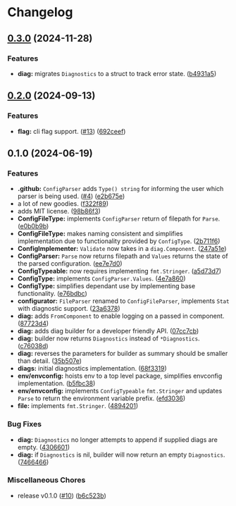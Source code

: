 # Changelog

## [0.3.0](https://github.com/matthewhartstonge/configurator/compare/v0.2.0...v0.3.0) (2024-11-28)


### Features

* **diag:** migrates `Diagnostics` to a struct to track error state. ([b4931a5](https://github.com/matthewhartstonge/configurator/commit/b4931a54e91eaeaa8c65182ad7d936f125ec3462))

## [0.2.0](https://github.com/matthewhartstonge/configurator/compare/v0.1.0...v0.2.0) (2024-09-13)


### Features

* **flag:** cli flag support. ([#13](https://github.com/matthewhartstonge/configurator/issues/13)) ([692ceef](https://github.com/matthewhartstonge/configurator/commit/692ceefb0d66e9f63756e3ae2b9788f1e8872619))

## 0.1.0 (2024-06-19)


### Features

* **.github:** `ConfigParser` adds `Type() string` for informing the user which parser is being used. ([#4](https://github.com/matthewhartstonge/configurator/issues/4)) ([e2b675e](https://github.com/matthewhartstonge/configurator/commit/e2b675ef25130b11443593444faf8eed0f667935))
* a lot of new goodies. ([f322f89](https://github.com/matthewhartstonge/configurator/commit/f322f898aabe3752710ce69b58032b4e58f5fe66))
* adds MIT license. ([98b86f3](https://github.com/matthewhartstonge/configurator/commit/98b86f3465af26e1150b5f70f4eae67c9d43fd67))
* **ConfigFileType:** implements `ConfigParser` return of filepath for `Parse`. ([e0b0b9b](https://github.com/matthewhartstonge/configurator/commit/e0b0b9b9ce02f62cc2d0450440b01726e3b709c9))
* **ConfigFileType:** makes naming consistent and simplifies implementation due to functionality provided by `ConfigType`. ([2b711f6](https://github.com/matthewhartstonge/configurator/commit/2b711f6b90653bfcfab0c03b9cee5c940b875d42))
* **ConfigImplementer:** `Validate` now takes in a `diag.Component`. ([247a51e](https://github.com/matthewhartstonge/configurator/commit/247a51e39bc17468c4b2b2c9493f0c3af8a9ef40))
* **ConfigParser:** `Parse` now returns filepath and `Values` returns the state of the parsed configuration. ([ee7e7d0](https://github.com/matthewhartstonge/configurator/commit/ee7e7d07ed539b9a0cb6188d6a043a1169d9d463))
* **ConfigTypeable:** now requires implementing `fmt.Stringer`. ([a5d73d7](https://github.com/matthewhartstonge/configurator/commit/a5d73d79671dd72f9f909a6f915a4c0e679d2e37))
* **ConfigType:** implements `ConfigParser.Values`. ([4e7a860](https://github.com/matthewhartstonge/configurator/commit/4e7a860bd88634d82a15d5c67f54079e54067194))
* **ConfigType:** simplifies dependant use by implementing base functionality. ([e76bdbc](https://github.com/matthewhartstonge/configurator/commit/e76bdbc51677440d396fb3b08db3cbac96cc4fd2))
* **configurator:** `FileParser` renamed to `ConfigFileParser`, implements `Stat` with diagnostic support. ([23a6378](https://github.com/matthewhartstonge/configurator/commit/23a6378a03ad7599bbfa2dffad15c69be330d42c))
* **diag:** adds `FromComponent` to enable logging on a passed in component. ([87723d4](https://github.com/matthewhartstonge/configurator/commit/87723d495a84e29be28c6f8828812678ecae7f1d))
* **diag:** adds diag builder for a developer friendly API. ([07cc7cb](https://github.com/matthewhartstonge/configurator/commit/07cc7cb68e94e2917db383e858b97c7482a71dea))
* **diag:** builder now returns `Diagnostics` instead of `*Diagnostics`. ([c76038d](https://github.com/matthewhartstonge/configurator/commit/c76038d5801d12e68a27584a10eab4dcd2377b9b))
* **diag:** reverses the parameters for builder as summary should be smaller than detail. ([35b507e](https://github.com/matthewhartstonge/configurator/commit/35b507e80b43e8827b8010a380e2e4243046f753))
* **diags:** initial diagnostics implementation. ([68f3319](https://github.com/matthewhartstonge/configurator/commit/68f33196de8f2cd473aad21ff025fbdcf851083d))
* **env/envconfig:** hoists env to a top level package, simplifies envconfig implementation. ([b5fbc38](https://github.com/matthewhartstonge/configurator/commit/b5fbc381adc0f75580b8e7d9246dc2a1cd3d4582))
* **env/envconfig:** implements `ConfigTypeable` `fmt.Stringer` and updates `Parse` to return the environment variable prefix. ([efd3036](https://github.com/matthewhartstonge/configurator/commit/efd3036117a3f7ca7a041aa8dce70090cc41db62))
* **file:** implements `fmt.Stringer`. ([4894201](https://github.com/matthewhartstonge/configurator/commit/4894201ae7ea118252510bb73d443ed5ff65b947))


### Bug Fixes

* **diag:** `Diagnostics` no longer attempts to append if supplied diags are empty. ([4306601](https://github.com/matthewhartstonge/configurator/commit/430660145717b578036e594bc430ac71699e85bc))
* **diag:** if `Diagnostics` is nil, builder will now return an empty `Diagnostics`. ([7466466](https://github.com/matthewhartstonge/configurator/commit/7466466cca5821ccd00b346a29aa3977bf2ce0bb))


### Miscellaneous Chores

* release v0.1.0 ([#10](https://github.com/matthewhartstonge/configurator/issues/10)) ([b6c523b](https://github.com/matthewhartstonge/configurator/commit/b6c523bef8aef1e6790a30c338410b9cb6cc5d8c))
